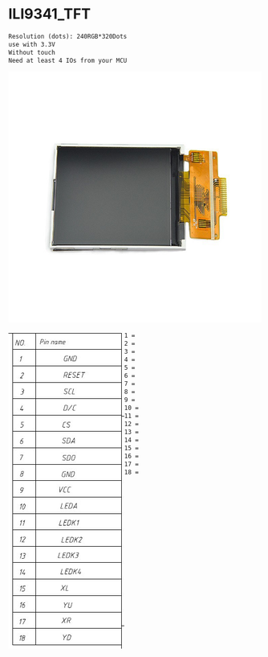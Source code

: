 # ILI9341_TFT

```
Resolution (dots): 240RGB*320Dots
use with 3.3V
Without touch
Need at least 4 IOs from your MCU
```
<p align="center">
  <img width="800" height="500" src="https://github.com/tronicanet/ILI9341_TFT/blob/master/img/tft.jpg">
</p>

<p align="center">
  <img align="left" src="https://github.com/tronicanet/ILI9341_TFT/blob/master/img/pin.jpg">
</p>

```
1 =
2 =
3 =
4 =
5 =
6 =
7 =
8 =
9 =
10 =
11 =
12 =
13 =
14 =
15 = 
16 =
17 =
18 =
```
